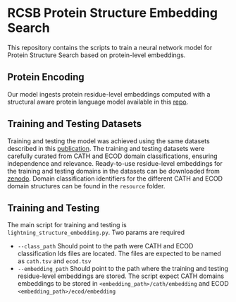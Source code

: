 # RCSB Protein Structure Embedding Search

This repository contains the scripts to train a neural network model for Protein Structure Search based on protein-level embeddings.

## Protein Encoding
Our model ingests protein residue-level embeddings computed with a structural aware protein language model available in this [repo](https://github.com/BorgwardtLab/PST).

## Training and Testing Datasets
Training and testing the model was achieved using the same datasets described in this [publication](https://journals.plos.org/ploscompbiol/article?id=10.1371/journal.pcbi.1007970).
The training and testing datasets were carefully curated from CATH and ECOD domain classifications, ensuring independence and relevance.
Ready-to-use residue-level embeddings for the training and testing domains in the datasets can be downloaded from [zenodo](https://zenodo.org/records/10995163). 
Domain classification identifiers for the different CATH and ECOD domain structures can be found in the `resource` folder.

## Training and Testing
The main script for training and testing is `lightning_structure_embedding.py`. Two params are required
- `--class_path` Should point to the path were CATH and ECOD classification Ids files are located. 
The files are expected to be named as `cath.tsv` and `ecod.tsv`
- `--embedding_path` Should point to the path where the training and testing residue-level embeddings are stored. 
The script expect CATH domains embeddings to be stored in `<embedding_path>/cath/embedding` and ECOD `<embedding_path>/ecod/embedding`